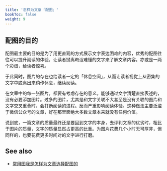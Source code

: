 ```yaml
---
title: '怎样为文章「配图」'
bookToc: false
weight: 9
---
```


## 配图的目的

配图最主要的目的是为了用更直观的方式展示文字表达困难的内容，优秀的配图往往可以提升阅读的体验，让读者抛离晦涩难懂的文字来了解文章内容。亦或是一两个彩蛋，给读者惊喜。

于此同时，图片的存在也给读者一定的「休息空间」，从而让读者视觉上从密集的文字中脱离出来稍作休息，继续阅读。

在文章中的每一张图片，都要有考虑存在的意义。能够通过文字清楚直接表述的，没有必要添加图片。过多的图片，尤其是和文字关联不大甚至是没有关联的图片和文字交叉重叠时，会打断阅读的进程。反而严重影响阅读体验。这种做法主要泛滥于微信公众号的文章，好在那里面绝大多数文章本来就没有任何价值。

说到底，一篇文章的质量最终还是要回到文字的本身，去评判文章的优劣时，相比于图片的质量，文字的质量显然占更高的比重。为图片花费几个小时无可厚非，但同样的，也要花费更多时间对的文字进行打磨。

## See also

- [常用图我是怎样为文章选择配图的](https://sspai.com/post/39028)